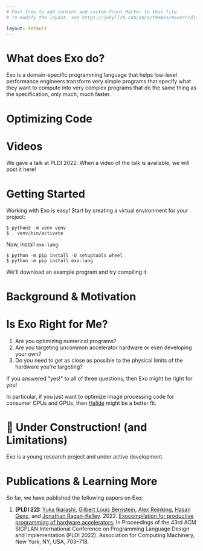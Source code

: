 ```yaml
---
# Feel free to add content and custom Front Matter to this file.
# To modify the layout, see https://jekyllrb.com/docs/themes/#overriding-theme-defaults

layout: default
---
```


# What does Exo do?

Exo is a domain-specific programming language that helps low-level
performance engineers transform very simple programs that specify
what they want to compute into very complex programs that do the
same thing as the specification, only much, much faster.

# Optimizing Code

# Videos

We gave a talk at PLDI 2022. When a video of the talk is available,
we will post it here!

# Getting Started

Working with Exo is easy! Start by creating a virtual environment 
for your project:

```
$ python3 -m venv venv
$ . venv/bin/activate
```

Now, install `exo-lang`:

```
$ python -m pip install -U setuptools wheel
$ python -m pip install exo-lang
```

We'll download an example program and try compiling it.

# Background & Motivation


# Is Exo Right for Me?

1. Are you optimizing numerical programs?
2. Are you targeting uncommon accelerator hardware or even 
   developing your own?
3. Do you need to get as close as possible to the physical limits 
   of the hardware you're targeting?

If you answered "yes!" to all of three questions, then Exo might 
be right for you!

In particular, if you just want to optimize image processing code 
for consumer CPUs and GPUs, then [Halide](https://halide-lang.org) 
might be a better fit.

# 🚧 Under Construction! (and Limitations)

Exo is a young research project and under active development.

# Publications & Learning More

So far, we have published the following papers on Exo:

1. **[PLDI 22]:** [Yuka Ikarashi][yuka-web], [Gilbert Louis 
   Bernstein][gilbert-web], [Alex Reinking][alex-web], [Hasan 
   Genc][hasan-web], and [Jonathan Ragan-Kelley][jrk-web]. 2022. 
   [Exocompilation for productive programming of hardware 
   accelerators.][exo-acm] In Proceedings of the 43rd ACM SIGPLAN 
   International Conference on Programming Language Design and 
   Implementation (PLDI 2022). Association for Computing 
   Machinery, New York, NY, USA, 703–718.


[exo-acm]: https://dl.acm.org/doi/abs/10.1145/3519939.3523446
[yuka-web]: https://people.csail.mit.edu/yuka/
[gilbert-web]: http://www.gilbertbernstein.com/
[alex-web]: https://alexreinking.com
[hasan-web]: https://hngenc.github.io/
[jrk-web]: https://people.csail.mit.edu/jrk/
